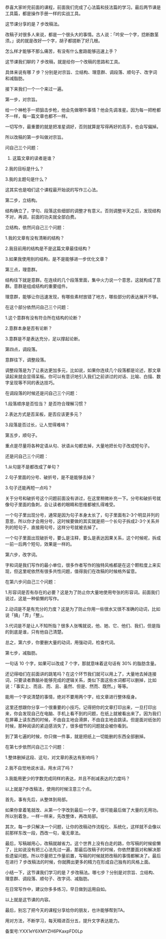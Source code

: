 恭喜大家听完前面的课程，前面我们完成了心法篇和技法篇的学习。最后两节课是工具篇，都是操作手册一样的实战工具。

这节课分享的是 7 步改稿法。

改稿子对很多人来说，都是一个很头大的事情。古人说：「吟安一个字，捻断数茎须。」说的就是改好一个字，胡子都搓断了好几根。

怎么样才能够不那么痛苦，有没有什么套路能够迅速上手？

这节课我们聊的 7 步改稿，就是给你一个改稿的思路和工具。

具体来说有哪 7 步？分别是对宗旨、立结构、理意群、调段落、顺句子、改字词和减脂肪。

接下来我们一个一个来过一遍。

第一步，对宗旨。

给一个神枪手一把狙击步枪，他会先做哪件事情？他会先调准星。因为每一把枪都不一样，每一篇文章也都不一样。

一切写作，最重要的就是把准星调好，否则就算是写得再好的高手，也会写偏掉。

所以改稿的第一步叫做对宗旨。

问自己三个问题：

1.  这篇文章的读者是谁？

2.我的目标是什么？

3.我的主题句是什么？

这其实也是咱们这个课程最开始说的写作三心法。

第二步，立结构。

结构确立了，字句、段落这些细部的调整才有意义。否则调整半天之后，发现结构不对，再调，前面的功夫就全部白费。

立结构，依然问自己三个问题：

1.我的文章有没有清晰的结构？

2.我目前用的结构是不是这篇文章最佳结构？

3.如果我使用别的结构，是不是能够进一步优化文章？

第三点，理意群。

结构往下就是意群。在连续的几个段落里面，集中火力说一个意思，这就构成了意群。意群是组成结构的重要组件。

理意群，能够让你迅速发现，有哪些素材放错了地方，哪些部分的表达展开不够。

在这个部分依然问自己三个问题：

1.这个意群有没有符合所在结构的论断？

2.意群本身是否有论断？

3.意群是不是表达充分，足以撑起论断。

第四点，调段落。

意群往下，调整段落。

调整段落是为了让表达更加多元，比如说，如果你连续几个段落都是论述，那文章读起来就会显得呆板。你可以有意识地引入我们之前讲过的对话、比喻、白描、数字呈现等不同的表达技巧。

在调段落的时候还是问自己三个问题：

1.段落顺序是否恰当？ 是否符合理解习惯？

2.表达方式是否呆板，是否应该更多元？

3.段落是否过长，让人觉得难啃？

第五步，顺句子。

重点是尽量将各种定语从句、状语从句都去掉，大量地把长句子改成短句子。

还是问自己三个问题：

1.从句是不是都改成了单句？

2.句子里面的分号、破折号，是不是能够去掉？

3.句子还能再短一点吗？

关于分号和破折号这个问题前面没有讲过，在这里稍微补充一下。分号和破折号就像句子里面的鱼刺，会让读者的眼睛和思维都被扎得难受。

一个句子里出现分号，通常是因为句子本身太长了，句子里面有2-3个明显并列的意思，所以你才会用分号，这时候要做的其实就是把一个长句子拆成2-3个关系并列的短句子，直接用句号，这样分号就被去掉了。

一个句子里面出现破折号，要么是注释，要么是表达因果关系，这个时候呢，拆成一前一后两个短句，效果是一样的。

第六步，改字词。

字和词是我们写作的最小单位，很多作者写作的独特风格都是在这个颗粒度上来实现，但这里呢依然有很多共性问题，值得我们在改稿的时候格外留意。

在第六步问自己三个问题：

1.形容词是否有存在的必要？这是为了防止你大量地使用夸张的形容词。前面我们说过，这是一种偷懒的写作。

2.动词是不是有充分的力度？这是为了防止你用一些很水又很不准确的动词，比如说「搞」「弄」「整」。

3.代词是不是让人不知所指？很多人张嘴就说，他、她、它、他们、我们，但是指的到底是谁，只有他自己清楚。

总之，第六步，你要删大量的动词，用强动词，检查代词。

第七步，减脂肪。

一句话 10 个字，如果可以改成 7 个字，那就意味着这句话有 30\% 的脂肪含量。

还记得咱们在前面讲的跳笔吗？在这个环节我们就可以用上了，大量地去掉连接词，只要读者靠脑补能够完成的逻辑关系，类似下面这些水词都可以删掉，比如说：「事实上、而且、而、且、虽然、但是、然而、既然。」等等。

能用一个字说清楚的事情，绝对不要用两个字，给文章进行整体瘦身。

这里还想跟你分享一个很重要的小技巧，记得把你的文章打印出来，一旦打印出来，你会发现自己在电脑、手机上看不到的问题，在纸上就被看出来了。因为我们在屏幕上读东西的时候，不由自主地会滑屏，不由自主地会跳读。但是面对纸张的时候，那种阅读的紧迫感消失了，很多细节的问题就会被你看到。

到了第七遍的时候，你只做一件事，就是把纸上一切能删的东西全部删掉。

在第七步依然问自己三个问题：

1.整体删掉这段、这句，对文章的表达有影响吗？

2.我不自觉地说水话，用水词了吗？

3.我能用更少的字数完成同样的表达，并且不削减表达的力度吗？

以上就是7步改稿法，使用的时候注意三个点。

首先，事有先后，从整体到局部。

如果你拿着笔就改、从第一个字改到最后一个字，很可能最后做了大量的无用功。所以别着急，一样一样来，先改整体，再改局部。

其次，每一步只解决一个问题，让你的改稿动作流程化、系统化，这样就不会像以前那样东改一段，西改一句，毫无章法。

最后，写稿越用心，改稿就越省力。这个世界上没有白走的路，你写稿的时候偷懒了，比如说没有把三心法先过一遍，那最后改稿子的时候，你依然要面对和解决那些遗留问题。所以尽量把工作量前置，写稿的时候就把改稿的事情都解决了。最后在进行 7 步改稿法的时候，你就腾出更多的精力在形成自己独有的风格上面。

小结一下，这节课我们学习的是 7 步改稿法。哪七步？分别是对宗旨、立结构、理意群、调段落、顺句子、改字词、减脂肪。

在日常写作中，建议你多多练习，早日做到运用自如。

以上就是这节课的内容。

最后，别忘了把今天的课程分享给你的朋友，也许能够帮到TA。

用对方法，不断学习，每天精进百分五，提升文字表达能力。

备案号:YXX1eY6XMYZH6PKaxpFD0Lp